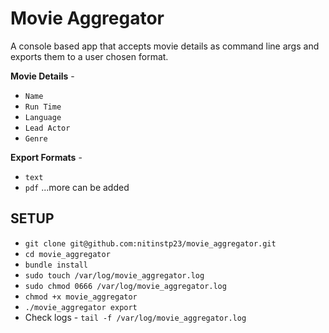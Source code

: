 # Movie Aggregator

A console based app that accepts movie details as command line args and exports them to a user chosen format.

**Movie Details** -

* `Name`
* `Run Time`
* `Language`
* `Lead Actor`
* `Genre`

**Export Formats** -

* `text`
* `pdf`
...more can be added

## SETUP

* `git clone git@github.com:nitinstp23/movie_aggregator.git`
* `cd movie_aggregator`
* `bundle install`
* `sudo touch /var/log/movie_aggregator.log`
* `sudo chmod 0666 /var/log/movie_aggregator.log`
* `chmod +x movie_aggregator`
* `./movie_aggregator export`
* Check logs - `tail -f /var/log/movie_aggregator.log`
